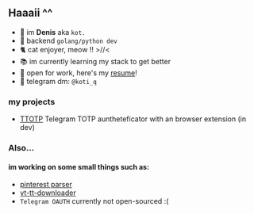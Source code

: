 ## Haaaii ^^

- 🌱 im **Denis** aka `kot.`
- 🎀 backend `golang/python dev`
- 🐈 cat enjoyer, meow !! >//<
- 📚 im currently learning my stack to get better 
- 💼 open for work, here's my [resume](//koti-q.github.io/resume/resume.pdf)!
- 💬 telegram dm: `@koti_q`

### my projects
- [TTOTP](//github.com/koti-q/TOTP-telegram) Telegram TOTP auntheteficator with an browser extension (in dev) 

### Also...
#### im working on some small things such as:
- [pinterest parser](//github.com/koti-q/pinterest-parser)
- [yt-tt-downloader](//github.com/koti-q/yt-tt-downloader)
- `Telegram OAUTH` currently not open-sourced :(
